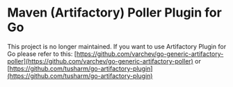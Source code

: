 Maven (Artifactory) Poller Plugin for Go
==================================

This project is no longer maintained. If you want to use Artifactory Plugin for Go please refer to this: [https://github.com/varchev/go-generic-artifactory-poller](https://github.com/varchev/go-generic-artifactory-poller) or [https://github.com/tusharm/go-artifactory-plugin](https://github.com/tusharm/go-artifactory-plugin)
